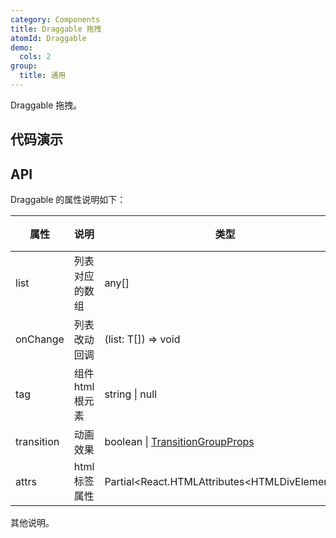 ```yaml
---
category: Components
title: Draggable 拖拽
atomId: Draggable
demo:
  cols: 2
group:
  title: 通用
---
```


Draggable 拖拽。

## 代码演示

<!-- prettier-ignore -->
<code src="./demo/basic.tsx"></code>
<code src="./demo/draggable.tsx"></code>
<code src="./demo/tag.tsx"></code>
<code src="./demo/transition.tsx"></code>
<code src="./demo/transition-debug.tsx"></code>

## API

Draggable 的属性说明如下：

| 属性       | 说明             | 类型                                                         | 默认值 | 版本 |
| ---------- | ---------------- | ------------------------------------------------------------ | ------ | ---- |
| list       | 列表对应的数组   | any[]                                                        | --     | --   |
| onChange   | 列表改动回调     | (list: T[]) => void                                          | --     | --   |
| tag        | 组件 html 根元素 | string \| null                                               | 'div'  | --   |
| transition | 动画效果         | boolean \| [TransitionGroupProps](./transition-group-cn#api) | 'div'  | --   |
| attrs      | html 标签属性    | Partial\<React.HTMLAttributes\<HTMLDivElement>>              | --     | --   |

其他说明。
